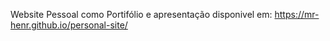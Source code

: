 Website Pessoal como Portifólio e apresentação
disponivel em: https://mr-henr.github.io/personal-site/
